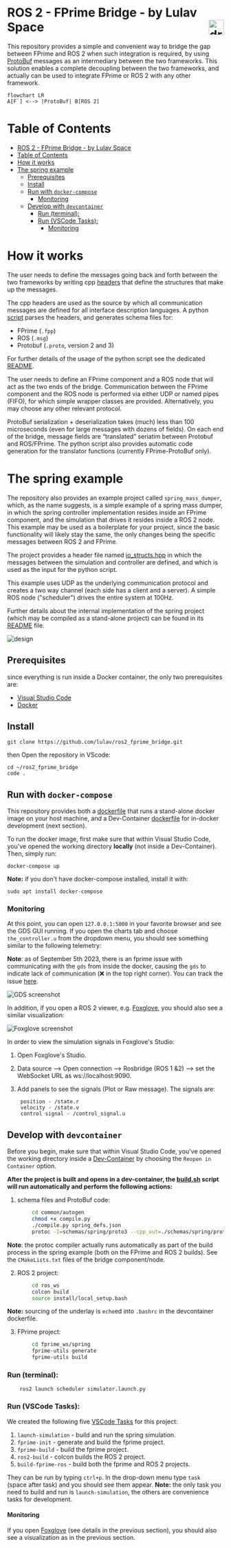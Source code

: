 # ROS 2 - FPrime Bridge - by Lulav Space <img src="png/white.png" alt="drawing" width="35" align="right"/>

This repository provides a simple and convenient way to bridge the gap between FPrime and ROS 2 when such integration is required, by using [ProtoBuf]((https://developers.google.com/protocol-buffers)) messages as an intermediary between the two frameworks. This solution enables a complete decoupling between the two frameworks, and actually can be used to integrate FPrime or ROS 2 with any other framework.

```mermaid
flowchart LR
A[F`] <--> |ProtoBuf| B[ROS 2]
```

# Table of Contents
- [ROS 2 - FPrime Bridge - by Lulav Space ](#ros-2---fprime-bridge---by-lulav-space-)
- [Table of Contents](#table-of-contents)
- [How it works](#how-it-works)
- [The spring example](#the-spring-example)
  - [Prerequisites](#prerequisites)
  - [Install](#install)
  - [Run with `docker-compose`](#run-with-docker-compose)
    - [Monitoring](#monitoring)
  - [Develop with `devcontainer`](#develop-with-devcontainer)
    - [Run (terminal):](#run-terminal)
    - [Run (VSCode Tasks):](#run-vscode-tasks)
      - [Monitoring](#monitoring-1)

# How it works

The user needs to define the messages going back and forth between the two frameworks by writing cpp [headers](examples/spring_mass_dumper/include/io_structs.hpp) that define the structures that make up the messages.

The cpp headers are used as the source by which all communication messages are defined for all interface description languages. A python [script](common/autogen/compile.py) parses the headers, and generates schema files for:
- FPrime (`.fpp`)
- ROS (`.msg`)
- Protobuf (`.proto`, version 2 and 3)

For further details of the usage of the python script see the dedicated [README](common/autogen/README.md).

The user needs to define an FPrime component and a ROS node that will act as the two ends of the bridge. Communication between the FPrime component and the ROS node is performed via either UDP or named pipes (FIFO), for which simple wrapper classes are provided. Alternatively, you may choose any other relevant protocol.

ProtoBuf serialization + deserialization takes (much) less than 100 microseconds (even for large messages with dozens of fields). On each end of the bridge, message fields are “translated” seriatim between Protobuf and ROS/FPrime. The python script also provides automatic code generation for the translator functions (currently FPrime-ProtoBuf only).  

# The spring example
The repository also provides an example project called `spring_mass_dumper`, which, as the name suggests, is a simple example of a spring mass dumper, in which the spring controller implementation resides inside an FPrime component, and the simulation that drives it resides inside a ROS 2 node. This example may be used as a boilerplate for your project, since the basic functionality will likely stay the same, the only changes being the specific messages between ROS 2 and FPrime.

The project provides a header file named [io_structs.hpp](examples/spring_mass_dumper/include/io_structs.hpp) in which the messages between the simulation and controller are defined, and which is used as the input for the python script.

This example uses UDP as the underlying communication protocol and creates a two way channel (each side has a client and a server). A simple ROS node ("scheduler") drives the entire system at 100Hz. 

Further details about the internal implementation of the spring project (which may be compiled as a stand-alone project) can be found in its [README](examples/spring_mass_dumper/README.md) file. 

![design](png/design.png "high level design")

## Prerequisites 
since everything is run inside a Docker container, the only two prerequisites are:
- [Visual Studio Code](https://code.visualstudio.com/download)
- [Docker](https://www.docker.com/)

## Install
                
    git clone https://github.com/lulav/ros2_fprime_bridge.git

then Open the repository in VScode:

    cd ~/ros2_fprime_bridge
    code .

## Run with `docker-compose`
This repository provides both a [dockerfile](Dockerfile) that runs a stand-alone docker image on your host machine, and a Dev-Container [dockerfile](.devcontainer/Dockerfile) for in-docker development (next section).

To run the docker image, first make sure that within Visual Studio Code, you've opened the working directory **locally** (not inside a Dev-Container). Then, simply run:

    docker-compose up

**Note:** if you don't have docker-compose installed, install it with:

    sudo apt install docker-compose

### Monitoring

At this point, you can open `127.0.0.1:5000` in your favorite browser and see the GDS GUI running. If you open the charts tab and choose `the_controller.u` from the dropdown menu, you should see something similar to the following telemetry:

**Note**: as of September 5th 2023, there is an fprime issue with communicating with the `gds` from inside the docker, causing the `gds` to indicate lack of communication (:x: in the top right corner).
You can track the issue [here](https://github.com/lulav/ros2_fprime_bridge/issues/17). 

![GDS screenshot](png/screenshot_gds.png "spring mass dumper")

In addition, if you open a ROS 2 viewer, e.g. [Foxglove](https://foxglove.dev/download), you should also see a similar visualization:

![Foxglove screenshot](png/screenshot_foxglove.png "spring mass dumper")

In order to view the simulation signals in Foxglove's Studio:

1. Open Foxglove's Studio.
2. Data source --> Open connection --> Rosbridge (ROS 1 &2) --> set the WebSocket URL as ws://localhost:9090.
3. Add panels to see the signals (Plot or Raw message). The signals are:

        position - /state.r
        velocity - /state.v
        control signal - /control_signal.u

## Develop with `devcontainer`
Before you begin, make sure that within Visual Studio Code, you've opened the working directory inside a [Dev-Container](https://code.visualstudio.com/docs/devcontainers/containers) by choosing the `Reopen in Container` option.

**After the project is built and opens in a dev-container, the [build.sh](.devcontainer/build.sh) script will run automatically and perform the following actions:**

1. schema files and ProtoBuf code:
```bash
        cd common/autogen
        chmod +x compile.py
        ./compile.py spring_defs.json
        protoc -I=schemas/spring/proto3 --cpp_out=./schemas/spring/proto3 spring.proto
```

**Note**: the protoc compiler actually runs automatically as part of the build process in the spring example (both on the FPrime and ROS 2 builds). See the `CMakeLists.txt` files of the bridge component/node.

2. ROS 2 project:
```bash
        cd ros_ws
        colcon build
        source install/local_setup.bash
```
**Note:** sourcing of the underlay is `echo`ed into `.bashrc` in the devcontainer dockerfile. 

3. FPrime project:
```bash
        cd fprime_ws/spring
        fprime-utils generate
        fprime-utils build
```

### Run (terminal):

        ros2 launch scheduler simulator.launch.py

### Run (VSCode Tasks):

We created the following five [VSCode Tasks](.vscode/tasks.json) for this project:

1. `launch-simulation` - build and run the spring simulation.
2. `fprime-init` - generate and build the fprime project.
3. `fprime-build` - build the fprime project.
4. `ros2-build` - colcon builds the ROS 2 project.
5. `build-fprime-ros` - build both the fprime and ROS 2 projects.

They can be run by typing `ctrl+p`. In the drop-down menu type `task ` (space after task) and you should see them appear. **Note:** the only task you need to build and run is `launch-simulation`, the others are convenience tasks for development.

#### Monitoring

If you open [Foxglove](https://foxglove.dev/download) (see details in the previous section), you should also see a  visualization as in the previous section.